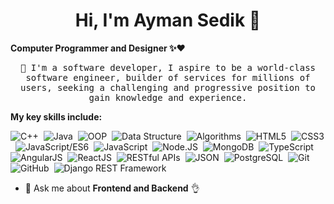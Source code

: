 <h1 align="center">Hi, I'm Ayman Sedik 👋</h1>

**Computer Programmer and Designer ✨❤️**
<p align="center">
<samp>📌 I'm a software developer, I aspire to be a world-class software engineer, builder of services for millions of users, 
 seeking a challenging and progressive position to gain knowledge and experience.</samp>
</p>
 
**My key skills include:**

![C++](https://img.shields.io/badge/C++-%23f10f10f10.svg?style=flat-square&logo=C%2B%2B&logoColor=5294E2)&nbsp;
![Java](https://img.shields.io/badge/Java-%23f7f7f7.svg?style=flat-square&logo=openjdk&logoColor=5294E2)&nbsp;
![OOP](https://img.shields.io/badge/OOP-%23f7f7f7.svg?style=flat-square&logo=OOP&logoColor=5294E2)&nbsp;
![Data Structure](https://img.shields.io/badge/Data_Structure-%23f7f7f7.svg?style=flat-square&logo=Data_Structure&logoColor=5294E2)&nbsp;
![Algorithms](https://img.shields.io/badge/Algorithms-%23f7f7f7.svg?style=flat-square&logo=Algorithms&logoColor=5294E2)&nbsp;
![HTML5](https://img.shields.io/badge/HTML5-%23f7f7f7.svg?style=flat-square&logo=HTML5&logoColor=5294E2)&nbsp;
![CSS3](https://img.shields.io/badge/CSS3-%23f7f7f7.svg?style=flat-square&logo=CSS3&logoColor=5294E2)&nbsp;
![JavaScript/ES6](https://img.shields.io/badge/JavaScript/ES6-%23f7f7f7.svg?style=flat-square&logo=javascript&logoColor=5294E2)&nbsp;
![JavaScript](https://img.shields.io/badge/-JavaScript-%23f7f7f7.svg?style=flat-square&logo=javascript&logoColor=5294E2)&nbsp;
![Node.JS](https://img.shields.io/badge/Node.JS/Express-%23f7f7f7.svg?style=flat-square&logo=node.js&logoColor=5294E2)&nbsp;
![MongoDB](https://img.shields.io/badge/MongoDB-%23f7f7f7.svg?style=flat-square&logo=MongoDB&logoColor=5294E2)&nbsp;
![TypeScript](https://img.shields.io/badge/TypeScript-%23f7f7f7.svg?style=flat-square&logo=TypeScript&logoColor=5294E2)&nbsp;
![AngularJS](https://img.shields.io/badge/AngularJS-%23f7f7f7.svg?style=flat-square&logo=angularjs&logoColor=5294E2)&nbsp; 
![ReactJS](https://img.shields.io/badge/ReactJS-%23f7f7f7.svg?style=flat-square&logo=react&logoColor=5294E2)&nbsp; 
![RESTful APIs](https://img.shields.io/badge/RESTful_APIs-%23f7f7f7.svg?style=flat-square&logo=RESTful_APIs&logoColor=5294E2)&nbsp; 
![JSON](https://img.shields.io/badge/JSON-%23f7f7f7.svg?style=flat-square&logo=JSON&logoColor=5294E2)&nbsp; 
![PostgreSQL](https://img.shields.io/badge/PostgreSQL-%23f7f7f7.svg?style=flat-square&logo=PostgreSQL&logoColor=5294E2)&nbsp; 
![Git](https://img.shields.io/badge/Git-%23f7f7f7.svg?style=flat-square&logo=Git&logoColor=5294E2)&nbsp; 
![GitHub](https://img.shields.io/badge/GitHub-%23f7f7f7.svg?style=flat-square&logo=GitHub&logoColor=5294E2)&nbsp;
![Django REST Framework](https://img.shields.io/badge/Django_REST_Framework-%23f7f7f7.svg?style=flat-square&logo=django&logoColor=5294E2)&nbsp;
 


 
- 💬 Ask me about **Frontend and Backend** 👌
